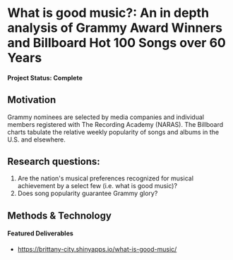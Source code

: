 # What is good music?: An in depth analysis of Grammy Award Winners and Billboard Hot 100 Songs over 60 Years

#### Project Status: Complete

## Motivation
Grammy nominees are selected by media companies and individual members registered with The Recording Academy (NARAS). The Billboard charts tabulate the relative weekly popularity of songs and albums in the U.S. and elsewhere. 

## Research questions: 
  1. Are the nation's musical preferences recognized for musical achievement by a select few (i.e. what is good music)? 
  2. Does song popularity guarantee Grammy glory?
  
## Methods & Technology

  
#### Featured Deliverables
* https://brittany-city.shinyapps.io/what-is-good-music/
